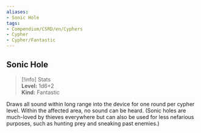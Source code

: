 ```yaml
---
aliases:
- Sonic Hole
tags:
- Compendium/CSRD/en/Cyphers
- Cypher
- Cypher/Fantastic
---
```


  
## Sonic Hole  
>[!info] Stats  
> **Level:** 1d6+2  
> **Kind:** Fantastic
  
Draws all sound within long range into the device for one round per cypher level. Within the affected area, no sound can be heard. (Sonic holes are much-loved by thieves everywhere but can also be used for less nefarious purposes, such as hunting prey and sneaking past enemies.)
